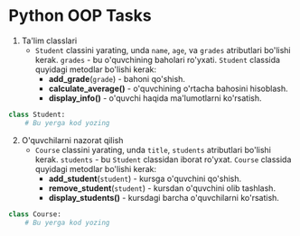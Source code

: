 # Python OOP Tasks

1. Ta'lim classlari
   - `Student` classini yarating, unda `name`, `age`, va `grades` atributlari bo'lishi kerak. `grades` - bu o'quvchining baholari ro'yxati. `Student` classida quyidagi metodlar bo'lishi kerak:
     - **add_grade**(`grade`) - bahoni qo'shish.
     - **calculate_average()** - o'quvchining o'rtacha bahosini hisoblash.
     - **display_info()** - o'quvchi haqida ma'lumotlarni ko'rsatish.

```python
class Student:
    # Bu yerga kod yozing
```

2. O'quvchilarni nazorat qilish
   - `Course` classini yarating, unda `title`, `students` atributlari bo'lishi kerak. `students` - bu `Student` classidan iborat ro'yxat. `Course` classida quyidagi metodlar bo'lishi kerak:
     - **add_student**(`student`) - kursga o'quvchini qo'shish.
     - **remove_student**(`student`) - kursdan o'quvchini olib tashlash.
     - **display_students()** - kursdagi barcha o'quvchilarni ko'rsatish.

```python
class Course:
    # Bu yerga kod yozing
```

